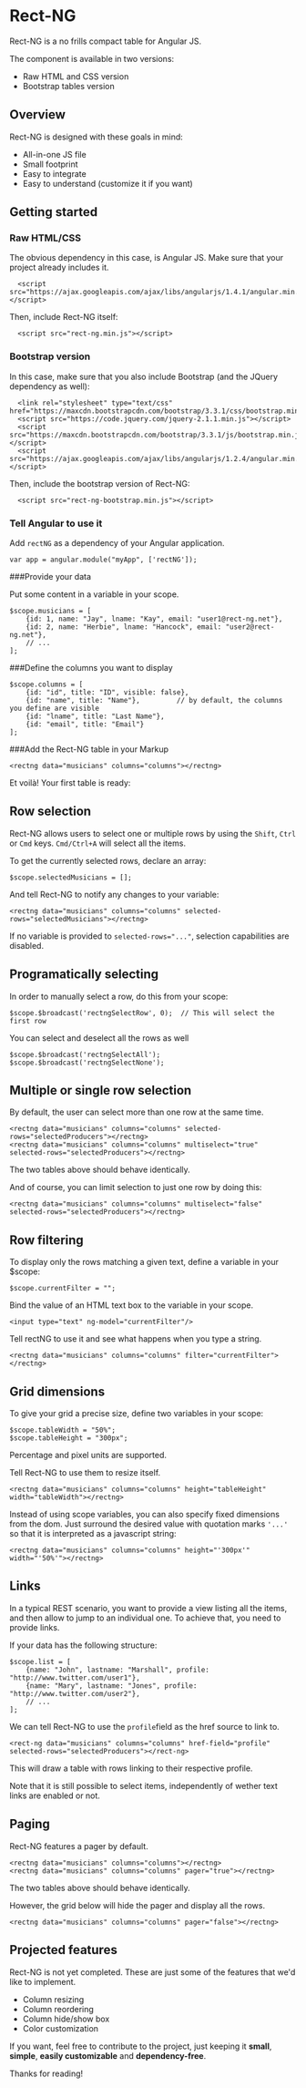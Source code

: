 # Rect-NG

Rect-NG is a no frills compact table for Angular JS.

The component is available in two versions:

*   Raw HTML and CSS version
*   Bootstrap tables version

## Overview

Rect-NG is designed with these goals in mind:

*   All-in-one JS file
*   Small footprint
*   Easy to integrate
*   Easy to understand (customize it if you want)

## Getting started

### Raw HTML/CSS

The obvious dependency in this case, is Angular JS. Make sure that your project already includes it.

      <script src="https://ajax.googleapis.com/ajax/libs/angularjs/1.4.1/angular.min.js"></script>

Then, include Rect-NG itself:

      <script src="rect-ng.min.js"></script>

### Bootstrap version

In this case, make sure that you also include Bootstrap (and the JQuery dependency as well):

      <link rel="stylesheet" type="text/css" href="https://maxcdn.bootstrapcdn.com/bootstrap/3.3.1/css/bootstrap.min.css">
      <script src="https://code.jquery.com/jquery-2.1.1.min.js"></script>
      <script src="https://maxcdn.bootstrapcdn.com/bootstrap/3.3.1/js/bootstrap.min.js"></script>
      <script src="https://ajax.googleapis.com/ajax/libs/angularjs/1.2.4/angular.min.js"></script>

Then, include the bootstrap version of Rect-NG:

      <script src="rect-ng-bootstrap.min.js"></script>

### Tell Angular to use it

Add `rectNG` as a dependency of your Angular application.

    var app = angular.module("myApp", ['rectNG']);

###Provide your data

Put some content in a variable in your scope.

    $scope.musicians = [
        {id: 1, name: "Jay", lname: "Kay", email: "user1@rect-ng.net"},
        {id: 2, name: "Herbie", lname: "Hancock", email: "user2@rect-ng.net"},
        // ...
    ];

###Define the columns you want to display

    $scope.columns = [
        {id: "id", title: "ID", visible: false}, 
        {id: "name", title: "Name"},         // by default, the columns you define are visible
        {id: "lname", title: "Last Name"},
        {id: "email", title: "Email"}
    ];

###Add the Rect-NG table in your Markup

    <rectng data="musicians" columns="columns"></rectng>

Et voilà! Your first table is ready:

## Row selection

Rect-NG allows users to select one or multiple rows by using the `Shift`, `Ctrl` or `Cmd` keys. `Cmd/Ctrl+A` will select all the items.

To get the currently selected rows, declare an array:

    $scope.selectedMusicians = [];

And tell Rect-NG to notify any changes to your variable:

    <rectng data="musicians" columns="columns" selected-rows="selectedMusicians"></rectng>

If no variable is provided to `selected-rows="..."`, selection capabilities are disabled.

## Programatically selecting

In order to manually select a row, do this from your scope:

    $scope.$broadcast('rectngSelectRow', 0);  // This will select the first row

You can select and deselect all the rows as well

    $scope.$broadcast('rectngSelectAll');
    $scope.$broadcast('rectngSelectNone');

## Multiple or single row selection

By default, the user can select more than one row at the same time.

    <rectng data="musicians" columns="columns" selected-rows="selectedProducers"></rectng>
    <rectng data="musicians" columns="columns" multiselect="true" selected-rows="selectedProducers"></rectng>

The two tables above should behave identically.

And of course, you can limit selection to just one row by doing this:

    <rectng data="musicians" columns="columns" multiselect="false" selected-rows="selectedProducers"></rectng>

## Row filtering

To display only the rows matching a given text, define a variable in your $scope:

    $scope.currentFilter = "";

Bind the value of an HTML text box to the variable in your scope.

    <input type="text" ng-model="currentFilter"/>

Tell rectNG to use it and see what happens when you type a string.

    <rectng data="musicians" columns="columns" filter="currentFilter"></rectng>

## Grid dimensions

To give your grid a precise size, define two variables in your scope:

    $scope.tableWidth = "50%";
    $scope.tableHeight = "300px";

Percentage and pixel units are supported.

Tell Rect-NG to use them to resize itself.

    <rectng data="musicians" columns="columns" height="tableHeight" width="tableWidth"></rectng>

Instead of using scope variables, you can also specify fixed dimensions from the dom. Just surround the desired value with quotation marks `'...'` so that it is interpreted as a javascript string:

    <rectng data="musicians" columns="columns" height="'300px'" width="'50%'"></rectng>

## Links

In a typical REST scenario, you want to provide a view listing all the items, and then allow to jump to an individual one. To achieve that, you need to provide links.

If your data has the following structure:

    $scope.list = [
        {name: "John", lastname: "Marshall", profile: "http://www.twitter.com/user1"},
        {name: "Mary", lastname: "Jones", profile: "http://www.twitter.com/user2"},
        // ...
    ];

We can tell Rect-NG to use the `profile`field as the href source to link to.

    <rect-ng data="musicians" columns="columns" href-field="profile" selected-rows="selectedProducers"></rect-ng>

This will draw a table with rows linking to their respective profile.

Note that it is still possible to select items, independently of wether text links are enabled or not.

## Paging

Rect-NG features a pager by default.

    <rectng data="musicians" columns="columns"></rectng>
    <rectng data="musicians" columns="columns" pager="true"></rectng>

The two tables above should behave identically.

However, the grid below will hide the pager and display all the rows.

    <rectng data="musicians" columns="columns" pager="false"></rectng>

## Projected features

Rect-NG is not yet completed. These are just some of the features that we'd like to implement.

*   Column resizing
*   Column reordering
*   Column hide/show box
*   Color customization

If you want, feel free to contribute to the project, just keeping it **small**, **simple**, **easily customizable** and **dependency-free**.

Thanks for reading!